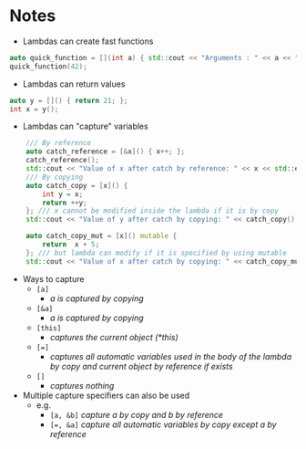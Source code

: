 # Notes

+ Lambdas can create fast functions
```c++
auto quick_function = [](int a) { std::cout << "Arguments : " << a << "\n" << std::endl; };
quick_function(42);
```
+ Lambdas can return values
```c++
auto y = []() { return 21; };
int x = y();
```
+ Lambdas can "capture" variables
```c++
	/// By reference
	auto catch_reference = [&x]() { x++; };
	catch_reference();
	std::cout << "Value of x after catch by reference: " << x << std::endl;
	/// By copying
	auto catch_copy = [x]() { 
		int y = x;
		return ++y; 
	}; /// x cannot be modified inside the lambda if it is by copy
	std::cout << "Value of y after catch by copying: " << catch_copy() << std::endl;

	auto catch_copy_mut = [x]() mutable {
		return  x + 5;
	}; /// but lambda can modify if it is specified by using mutable
	std::cout << "Value of x after catch by copying: " << catch_copy_mut() << std::endl;; 
```
+ Ways to capture
   + `[a]` 
       + *a is captured by copying*
   + `[&a]`
       + *a is captured by copying*
   + `[this]`
       + *captures the current object (\*this)*
   + `[=]`
       + *captures all automatic variables used in the body of the lambda by copy and current object by reference if exists*
   + `[]`
       + *captures nothing*
+ Multiple capture specifiers can also be used
   + e.g. 
     + `[a, &b]` *capture a by copy and b by reference*
     + `[=, &a]` *capture all automatic variables by copy except a by reference* <!--Needs testing-->

